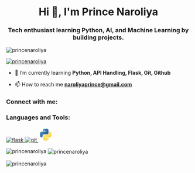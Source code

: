 <h1 align="center">Hi 👋, I'm Prince Naroliya</h1>
<h3 align="center">Tech enthusiast learning Python, AI, and Machine Learning by building projects.</h3>

<p align="left"> <img src="https://komarev.com/ghpvc/?username=princenaroliya&label=Profile%20views&color=0e75b6&style=flat" alt="princenaroliya" /> </p>

<p align="left"> <a href="https://github.com/ryo-ma/github-profile-trophy"><img src="https://github-profile-trophy.vercel.app/?username=princenaroliya" alt="princenaroliya" /></a> </p>

- 🌱 I’m currently learning **Python, API Handling, Flask, Git, Github**

- 📫 How to reach me **naroliyaprince@gmail.com**

<h3 align="left">Connect with me:</h3>
<p align="left">
</p>

<h3 align="left">Languages and Tools:</h3>
<p align="left"> <a href="https://flask.palletsprojects.com/" target="_blank" rel="noreferrer"> <img src="https://www.vectorlogo.zone/logos/pocoo_flask/pocoo_flask-icon.svg" alt="flask" width="40" height="40"/> </a> <a href="https://git-scm.com/" target="_blank" rel="noreferrer"> <img src="https://www.vectorlogo.zone/logos/git-scm/git-scm-icon.svg" alt="git" width="40" height="40"/> </a> <a href="https://www.python.org" target="_blank" rel="noreferrer"> <img src="https://raw.githubusercontent.com/devicons/devicon/master/icons/python/python-original.svg" alt="python" width="40" height="40"/> </a> </p>

<p><img align="left" src="https://github-readme-stats.vercel.app/api/top-langs?username=princenaroliya&show_icons=true&locale=en&layout=compact" alt="princenaroliya" /></p>

<p>&nbsp;<img align="center" src="https://github-readme-stats.vercel.app/api?username=princenaroliya&show_icons=true&locale=en" alt="princenaroliya" /></p>

<p><img align="center" src="https://github-readme-streak-stats.herokuapp.com/?user=princenaroliya&" alt="princenaroliya" /></p>


